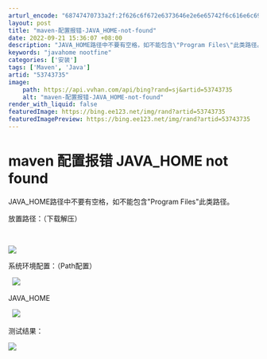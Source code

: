 ```yaml
---
arturl_encode: "68747470733a2f:2f626c6f672e6373646e2e6e65742f6c616e6c696e67706967:2f61727469636c652f64657461696c732f3533373433373335"
layout: post
title: "maven-配置报错-JAVA_HOME-not-found"
date: 2022-09-21 15:36:07 +08:00
description: "JAVA_HOME路径中不要有空格，如不能包含\"Program Files\"此类路径。配置结果：（下"
keywords: "javahome nootfine"
categories: ['安装']
tags: ['Maven', 'Java']
artid: "53743735"
image:
    path: https://api.vvhan.com/api/bing?rand=sj&artid=53743735
    alt: "maven-配置报错-JAVA_HOME-not-found"
render_with_liquid: false
featuredImage: https://bing.ee123.net/img/rand?artid=53743735
featuredImagePreview: https://bing.ee123.net/img/rand?artid=53743735
---
```


# maven 配置报错 JAVA\_HOME not found

JAVA\_HOME路径中不要有空格，如不能包含"Program Files"此类路径。

放置路径：（下载解压）

![]()
![]()

![](https://img-blog.csdn.net/20161219171139092?watermark/2/text/aHR0cDovL2Jsb2cuY3Nkbi5uZXQvbGFubGluZ3BpZw==/font/5a6L5L2T/fontsize/400/fill/I0JBQkFCMA==/dissolve/70/gravity/Center)

系统环境配置：（Path配置）

![]()
![]()
![](https://img-blog.csdn.net/20161219171246391?watermark/2/text/aHR0cDovL2Jsb2cuY3Nkbi5uZXQvbGFubGluZ3BpZw==/font/5a6L5L2T/fontsize/400/fill/I0JBQkFCMA==/dissolve/70/gravity/Center)

JAVA\_HOME

![]()
![]()
![](https://img-blog.csdn.net/20161219171346952?watermark/2/text/aHR0cDovL2Jsb2cuY3Nkbi5uZXQvbGFubGluZ3BpZw==/font/5a6L5L2T/fontsize/400/fill/I0JBQkFCMA==/dissolve/70/gravity/Center)

测试结果：

![](https://img-blog.csdn.net/20161219171439581?watermark/2/text/aHR0cDovL2Jsb2cuY3Nkbi5uZXQvbGFubGluZ3BpZw==/font/5a6L5L2T/fontsize/400/fill/I0JBQkFCMA==/dissolve/70/gravity/Center)